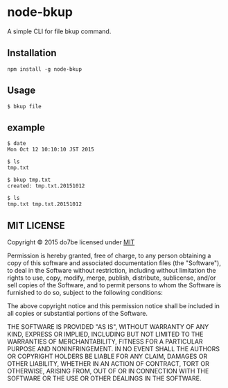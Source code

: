 # node-bkup
A simple CLI for file bkup command.

## Installation

```
npm install -g node-bkup
```

## Usage

```
$ bkup file
```

## example

```
$ date
Mon Oct 12 10:10:10 JST 2015

$ ls
tmp.txt

$ bkup tmp.txt
created: tmp.txt.20151012

$ ls
tmp.txt tmp.txt.20151012
```

## MIT LICENSE

Copyright © 2015 do7be licensed under [MIT](http://opensource.org/licenses/MIT)

Permission is hereby granted, free of charge, to any person obtaining a copy of this software and associated documentation files (the "Software"), to deal in the Software without restriction, including without limitation the rights to use, copy, modify, merge, publish, distribute, sublicense, and/or sell copies of the Software, and to permit persons to whom the Software is furnished to do so, subject to the following conditions:

The above copyright notice and this permission notice shall be included in all copies or substantial portions of the Software.

THE SOFTWARE IS PROVIDED "AS IS", WITHOUT WARRANTY OF ANY KIND, EXPRESS OR IMPLIED, INCLUDING BUT NOT LIMITED TO THE WARRANTIES OF MERCHANTABILITY, FITNESS FOR A PARTICULAR PURPOSE AND NONINFRINGEMENT. IN NO EVENT SHALL THE AUTHORS OR COPYRIGHT HOLDERS BE LIABLE FOR ANY CLAIM, DAMAGES OR OTHER LIABILITY, WHETHER IN AN ACTION OF CONTRACT, TORT OR OTHERWISE, ARISING FROM, OUT OF OR IN CONNECTION WITH THE SOFTWARE OR THE USE OR OTHER DEALINGS IN THE SOFTWARE.